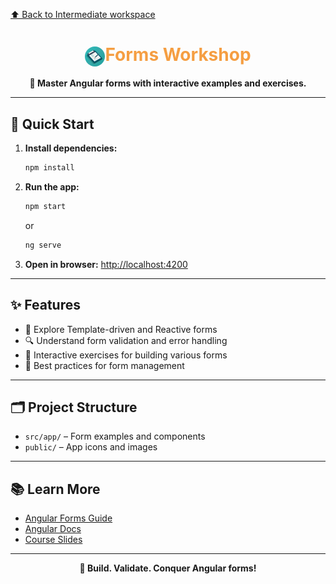 [⬆️ Back to Intermediate workspace](../README.md)

<h1 align="center"><img src="./public/logo.jpg" width="32" style="vertical-align:middle; border-radius: 50%;"/><span style="color:#F59E42">Forms Workshop</span></h1>

<p align="center">
  <b>📝 Master Angular forms with interactive examples and exercises.</b>
</p>

---

## 🚀 Quick Start

1. **Install dependencies:**
   ```sh
   npm install
   ```
2. **Run the app:**
   ```sh
   npm start
   ```
   or
   ```sh
   ng serve
   ```
3. **Open in browser:**
   [http://localhost:4200](http://localhost:4200)

---

## ✨ Features

- 📝 Explore Template-driven and Reactive forms
- 🔍 Understand form validation and error handling
- 🧩 Interactive exercises for building various forms
- 🚀 Best practices for form management

---

## 🗂️ Project Structure

- `src/app/` – Form examples and components
- `public/` – App icons and images

---

## 📚 Learn More

- [Angular Forms Guide](https://angular.io/guide/forms-overview)
- [Angular Docs](https://angular.io/)
- [Course Slides](../../other-resources/angular-course-slides.pdf)

---

<p align="center">
  <b>📝 Build. Validate. Conquer Angular forms!</b>
</p>

